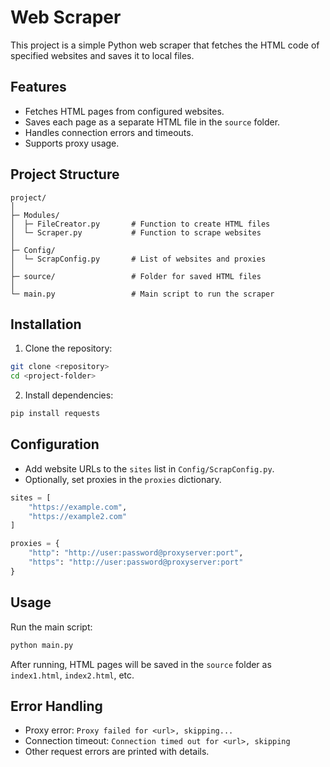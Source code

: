 # Web Scraper

This project is a simple Python web scraper that fetches the HTML code of specified websites and saves it to local files.

## Features
- Fetches HTML pages from configured websites.
- Saves each page as a separate HTML file in the `source` folder.
- Handles connection errors and timeouts.
- Supports proxy usage.

## Project Structure
```
project/
│
├─ Modules/
│  ├─ FileCreator.py       # Function to create HTML files
│  └─ Scraper.py           # Function to scrape websites
│
├─ Config/
│  └─ ScrapConfig.py       # List of websites and proxies
│
├─ source/                 # Folder for saved HTML files
│
└─ main.py                 # Main script to run the scraper
```

## Installation

1. Clone the repository:
```bash
git clone <repository>
cd <project-folder>
```

2. Install dependencies:
```bash
pip install requests
```

## Configuration

- Add website URLs to the `sites` list in `Config/ScrapConfig.py`.
- Optionally, set proxies in the `proxies` dictionary.

```python
sites = [
    "https://example.com",
    "https://example2.com"
]

proxies = {
    "http": "http://user:password@proxyserver:port",
    "https": "http://user:password@proxyserver:port"
}
```

## Usage

Run the main script:
```bash
python main.py
```

After running, HTML pages will be saved in the `source` folder as `index1.html`, `index2.html`, etc.

## Error Handling
- Proxy error: `Proxy failed for <url>, skipping...`
- Connection timeout: `Connection timed out for <url>, skipping`
- Other request errors are printed with details.
